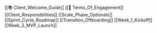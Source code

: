 [[📚 Client_Welcome_Guide]]
[[💼 Terms_Of_Engagement]]
[[Client_Responsibilities]]
[[Scale_Phase_Optionals]]
[[Sprint_Cycle_Roadmap]]
[[Transition_Offboarding]]
[[Week_1_Kickoff]]
[[Week_2_MVP_Launch]]
